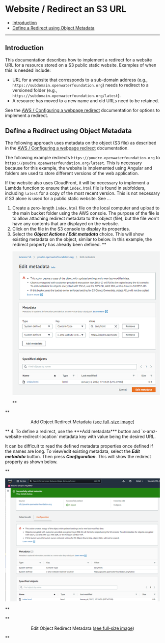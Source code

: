 # Website / Redirect an S3 URL

*   [Introduction](#introduction)
*   [Define a Redirect using Object Metadata](#define-a-redirect-using-object-metadata)

--------------

## Introduction ##

This documentation describes how to implement a redirect for a website URL for a resource stored on a
S3 public static website.
Examples of when this is needed include:

*   URL for a website that corresponds to a sub-domain address (e.g., `https://subdomain.openwaterfoundation.org`)
    needs to redirect to a versioned folder (e.g., `https://subdomain.openwaterfoundation.org/latest`).
*   A resource has moved to a new name and old URLs need to be retained.

See the [AWS / Configuring a webpage redirect](https://docs.aws.amazon.com/AmazonS3/latest/userguide/how-to-page-redirect.html#redirect-requests-object-metadata)
documentation for options to implement a redirect.

## Define a Redirect using Object Metadata ##

The following approach uses metadata on the object (S3 file) as described in the
[AWS / Configuring a webpage redirect](https://docs.aws.amazon.com/AmazonS3/latest/userguide/how-to-page-redirect.html#redirect-requests-object-metadata#redirect-requests-object-metadata) documentation.

The following example redirects `https://poudre.openwaterfoundation.org` to `https://poudre.openwaterfoundation.org/latest`.
This is necessary because for this example, the website is implemented using Angular
and folders are used to store different versions of the web application.

If the website also uses CloudFront,
it will be necessary to implement a Lambda function to ensure that `index.html` file is found in subfolders,
including `latest` for a copy of the most recent version.
This is not necessary if S3 alone is used for a public static website.
See ...

1.  Create a zero-length `index.html` file on the local computer and upload to the main bucket folder using the AWS console.
    The purpose of the file is to allow attaching redirect metadata to the object (file),
    but the file won't have any contents that are displayed on the website.
2.  Click on the file in the S3 console to display its properties.
3.  Select the ***Object Actions / Edit metadata*** choice.
    This will show existing metadata on the object, similar to below.
    In this example, the redirect property has already been defined.
    **<p style="text-align: center;">
    ![redirect-add-metadata](images/redirect-add-metadata.png)
    </p>**
**<p style="text-align: center;">
Add Object Redirect Metadata (<a href="../images/redirect-add-metadata.png">see full-size image</a>)
</p>**
4.  To define a redirect, use the ***Add metadata*** button and
    `x-amz-website-redirect-location` metadata key with value being the desired URL.

It can be difficult to read the defined metadata properties once defined if the names are long.
To view/edit existing metadata, select the ***Edit metadata*** button.
Then press ***Configuration***.  This will show the redirect property as shown below.

**<p style="text-align: center;">
![redirect-edit-metadata](images/redirect-edit-metadata.png)
</p>**

**<p style="text-align: center;">
Edit Object Redirect Metadata (<a href="../images/redirect-edit-metadata.png">see full-size image</a>)
</p>**
